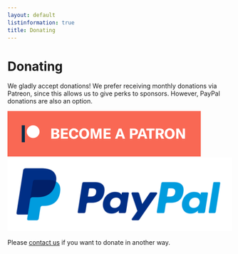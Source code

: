 ```yaml
---
layout: default
listinformation: true
title: Donating
---
```


Donating
========

We gladly accept donations!
We prefer receiving monthly donations via Patreon, since this allows us to give perks to sponsors.
However, PayPal donations are also an option.

<div class="donations-container">

<a href="https://FIXME">
<div class="donation patreon">
<img src="/img/patreon.png">
</div>
</a>

<a href="https://paypal.me/overthewire">
<div class="donation paypal">
<img src="/img/paypal.png">
</div>
</a>

</div>

Please [contact us] if you want to donate in another way.


[contact us]: /information/irc.html


